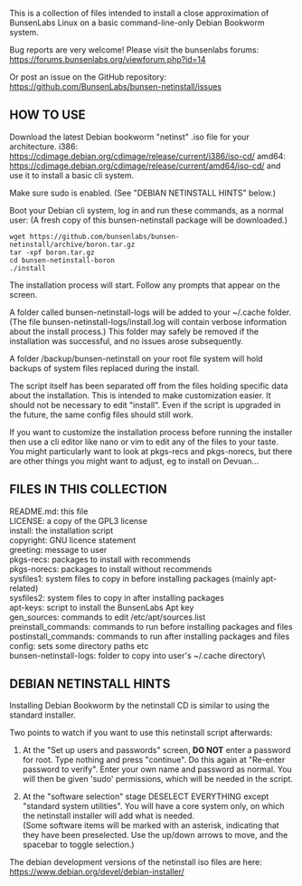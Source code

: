 This is a collection of files intended to install a close approximation of
BunsenLabs Linux on a basic command-line-only Debian Bookworm system.

Bug reports are very welcome! Please visit the bunsenlabs forums:
https://forums.bunsenlabs.org/viewforum.php?id=14

Or post an issue on the GitHub repository:
https://github.com/BunsenLabs/bunsen-netinstall/issues


HOW TO USE
----------

Download the latest Debian bookworm "netinst" .iso file for your architecture.
i386: https://cdimage.debian.org/cdimage/release/current/i386/iso-cd/
amd64: https://cdimage.debian.org/cdimage/release/current/amd64/iso-cd/
and use it to install a basic cli system.

Make sure sudo is enabled. (See "DEBIAN NETINSTALL HINTS" below.)

Boot your Debian cli system, log in and run these commands, as a normal user:
(A fresh copy of this bunsen-netinstall package will be downloaded.)

    wget https://github.com/bunsenlabs/bunsen-netinstall/archive/boron.tar.gz
    tar -xpf boron.tar.gz
    cd bunsen-netinstall-boron
    ./install

The installation process will start.
Follow any prompts that appear on the screen.

A folder called bunsen-netinstall-logs will be added to your ~/.cache folder.
(The file bunsen-netinstall-logs/install.log will contain verbose information
about the install process.)
This folder may safely be removed if the installation was successful, and no
issues arose subsequently.

A folder /backup/bunsen-netinstall on your root file system will hold backups
of system files replaced during the install.

The script itself has been separated off from the files holding specific data
about the installation. This is intended to make customization easier. It
should not be necessary to edit "install". Even if the script is upgraded in
the future, the same config files should still work.

If you want to customize the installation process before running the installer
then use a cli editor like nano or vim to edit any of the files to your taste.
You might particularly want to look at pkgs-recs and pkgs-norecs, but there
are other things you might want to adjust, eg to install on Devuan...

FILES IN THIS COLLECTION
------------------------

README.md: this file\
LICENSE: a copy of the GPL3 license\
install: the installation script\
copyright: GNU licence statement\
greeting: message to user\
pkgs-recs: packages to install with recommends\
pkgs-norecs: packages to install without recommends\
sysfiles1: system files to copy in before installing packages (mainly apt-related)\
sysfiles2: system files to copy in after installing packages\
apt-keys: script to install the BunsenLabs Apt key\
gen_sources: commands to edit /etc/apt/sources.list\
preinstall_commands: commands to run before installing packages and files\
postinstall_commands: commands to run after installing packages and files\
config: sets some directory paths etc\
bunsen-netinstall-logs: folder to copy into user's ~/.cache directory\

DEBIAN NETINSTALL HINTS
-----------------------

Installing Debian Bookworm by the netinstall CD is similar to using the standard
installer.

Two points to watch if you want to use this netinstall script afterwards:

1) At the "Set up users and passwords" screen, **DO NOT** enter a password for root.
Type nothing and press "continue".
Do this again at "Re-enter password to verify".
Enter your own name and password as normal.
You will then be given 'sudo' permissions, which will be needed in the script.

2) At the "software selection" stage DESELECT EVERYTHING except "standard
system utilities".
You will have a core system only, on which the netinstall installer will add
what is needed.\
(Some software items will be marked with an asterisk, indicating that they have
been preselected. Use the up/down arrows to move, and the spacebar to toggle
selection.)

The debian development versions of the netinstall iso files are here:
https://www.debian.org/devel/debian-installer/
